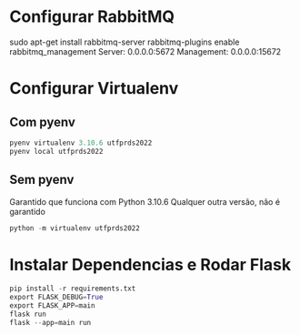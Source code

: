 # Configurar RabbitMQ
sudo apt-get install rabbitmq-server
rabbitmq-plugins enable rabbitmq_management
Server: 0.0.0.0:5672
Management: 0.0.0.0:15672

# Configurar Virtualenv
## Com pyenv
```python
pyenv virtualenv 3.10.6 utfprds2022
pyenv local utfprds2022
```

## Sem pyenv
Garantido que funciona com Python 3.10.6
Qualquer outra versão, não é garantido
```python
python -m virtualenv utfprds2022
```

# Instalar Dependencias e Rodar Flask
```python
pip install -r requirements.txt
export FLASK_DEBUG=True
export FLASK_APP=main
flask run
flask --app=main run
```